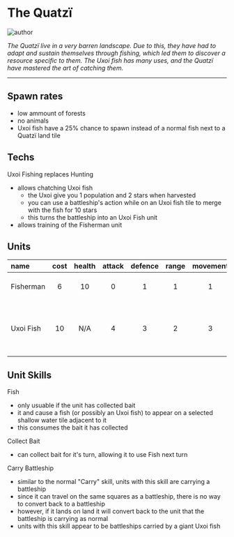 # The Quatzï

![author](https://img.shields.io/badge/author-Nyrrv%234841-%237289DA)

*The Quatzï live in a very barren landscape. Due to this, they have had to adapt and sustain themselves through fishing, which led them to discover a resource specific to them. The Uxoi fish has many uses, and the Quatzï have mastered the art of catching them.*

---

## Spawn rates

- low ammount of forests
- no animals
- Uxoi fish have a 25% chance to spawn instead of a normal fish next to a Quatzï land tile

## Techs

Uxoi Fishing replaces Hunting

- allows chatching Uxoi fish
    - the Uxoi give you 1 population and 2 stars when harvested
    - you can use a battleship's action while on an Uxoi fish tile to merge with the fish for 10 stars
    - this turns the battleship into an Uxoi Fish unit
- allows training of the Fisherman unit

## Units

| name | cost | health | attack | defence | range | movement | skills |
|:-----|:----:|:------:|:------:|:-------:|:-----:|:--------:|:-------|
| Fisherman | 6 | 10 | 0 | 1 | 1 | 1 | Fish, Collect Bait |
| Uxoi Fish | 10 | N/A | 4 | 3 | 2 | 3 | Carry Battleship, Carry, Dash, Scout, Navigation |

## Unit Skills

Fish

- only usuable if the unit has collected bait
- it and cause a fish (or possibly an Uxoi fish) to appear on a selected shallow water tile adjacent to it
- this consumes the bait it has collected

Collect Bait

- can collect bait for it's turn, allowing it to use Fish next turn

Carry Battleship

- similar to the normal "Carry" skill, units with this skill are carrying a battleship
- since it can travel on the same squares as a battleship, there is no way to convert back to a battleship
- however, if it lands on land it will convert back to the unit that the battleship is carrying as normal
- units with this skill appear to be battleships carried by a giant Uxoi fish
